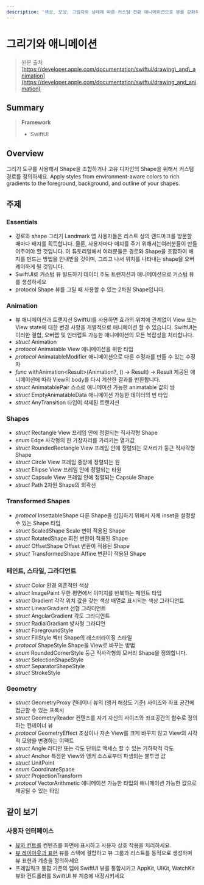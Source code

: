 ```yaml
---
description: '색상, 모양, 그림자와 상태에 따른 커스텀 전환 애니메이션으로 뷰를 강화하세요'
---
```


# 그리기와 애니메이션

> 원문 출처  
> [https://developer.apple.com/documentation/swiftui/drawing\_and\_animation](https://developer.apple.com/documentation/swiftui/drawing_and_animation)

## Summary

> **Framework**
>
> * SwiftUI

## Overview

그리기 도구를 사용해서 Shape을 조합하거나 고유 디자인의 Shape을 위해서 커스텀 경로를 정의하세요. Apply styles from environment-aware colors to rich gradients to the foreground, background, and outline of your shapes.

## 주제 <a id="topics"></a>

### Essentials

* 경로와 shape 그리기 Landmark 앱 사용자들은 리스트 상의 랜드마크를 방문할 때마다 배지를 획득합니다. 물론, 사용자마다 매지를 주기 위해서는여러분들이 만들어주어야 할 것입니다. 이 튜토리얼에서 여러분들은 경로와 Shape을 조합하여 배지를 만드는 방법을 안내받을 것이며, 그리고 나서 위치를 나타내는 shape을 오버레이하게 될 것입니다.
* SwiftUI로 커스텀 뷰 빌드하기 데이터 주도 트랜지션과 애니메이션으로 커스텀 뷰를 생성하세요
* protocol Shape 뷰를 그릴 때 사용할 수 있는 2차원 Shape입니다.

### Animation

* 뷰 애니메이션과 트랜지션 SwiftUI를 사용하면 효과의 위치에 관계없이 View 또는 View state에 대한 변경 사항을 개별적으로 애니메이션 할 수 있습니다. SwiftUI는 이러한 결합, 오버랩 및 인터럽트 가능한 애니메이션의 모든 복잡성을 처리합니다.
* _struct_ Animation
* _protocol_ Animatable View 애니메이션을 위한 타입
* _protocol_ AnimatableModifier 애니메이션으로 다른 수정자를 만들 수 있는 수정자
* _func_ withAnimation&lt;Result&gt;\(Animation?, \(\) -&gt; Result\) -&gt; Result 제공된 애니메이션에 따라 View의 body를 다시 계산한 결과를 반환합니다.
* _struct_ AnimatablePair 스스로 애니메이션 가능한 animatable 값의 쌍
* _struct_ EmptyAnimatableData 애니메이션 가능한 데이터의 빈 타입
* _struct_ AnyTransition 타입이 삭제된 트랜지션

### Shapes

* _struct_ Rectangle View 프레임 안에 정렬되는 직사각형 Shape
* _enum_ Edge 사각형의 한 가장자리를 가리키는 열거값
* _struct_ RoundedRectangle View 프레임 안에 정렬되는 모서리가 둥근 직사각형 Shape
* _struct_ Circle View 프레임 중앙에 정렬되는 원
* _struct_ Ellipse View 프레임 안에 정렬되는 타원
* _struct_ Capsule View 프레임 안에 정렬되는 Capsule Shape
* _struct_ Path 2차원 Shape의 외곽선

### Transformed Shapes

* _protocol_ InsettableShape 다른 Shape을 삽입하기 위해서 자체 inset을 설정할 수 있는 Shape 타입
* _struct_ ScaledShape Scale 변이 적용된 Shape
* _struct_ RotatedShape 회전 변환이 적용된 Shape
* _struct_ OffsetShape Offset 변환이 적용된 Shape
* _struct_ TransformedShape Affine 변환이 적용된 Shape

### 페인트, 스타일, 그라디언트 <a id="paints-styles-and-gradients"></a>

* _struct_ Color 환경 의존적인 색상
* _struct_ ImagePaint 무한 평면에서 이미지를 반복하는 페인트 타입
* _struct_ Gradient 각각 위치 값을 갖는 색상 배열로 표시되는 색상 그라디언트
* _struct_ LinearGradient 선형 그라디언트
* _struct_ AngularGradient 각도 그라디언트
* _struct_ RadialGradiant 방사형 그라디언
* _struct_ ForegroundStyle
* _struct_ FillStyle 벡터 Shape의 래스터라이징 스타일
* _protocol_ ShapeStyle Shape을 View로 바꾸는 방법
* _enum_ RoundedCornerStyle 둥근 직사각형의 모서리 Shape을 정의합니다.
* _struct_ SelectionShapeStyle
* _struct_ SeparatorShapeStyle
* _struct_ StrokeStyle

### Geometry

* _struct_ GeometryProxy 컨테이너 뷰의 \(앵커 해상도 기준\) 사이즈와 좌표 공간에 접근할 수 있는 프록시
* _struct_ GeometryReader 컨텐츠를 자기 자신의 사이즈와 좌표공간의 함수로 정의하는 컨테이너 뷰
* _protocol_ GeometryEffect 조상이나 자손 View를 크게 바꾸지 않고 View의 시각적 모양을 변경하는 이펙트
* _struct_ Angle 라디안 또는 각도 단위로 액세스 할 수 있는 기하학적 각도
* _struct_ Anchor 특정한 View와 앵커 소스로부터 파생되는 불투명 값
* _struct_ UnitPoint
* _enum_ CoordinateSpace
* _struct_ ProjectionTransform
* _protocol_ VectorArithmetic 애니메이션 가능한 타입의 애니메이션 가능한 값으로 제공될 수 있는 타입



## 같이 보기 <a id="see-also"></a>

### 사용자 인터페이스 <a id="user-interface"></a>

* [뷰와 컨트롤](views-and-controls.md) 컨텐츠를 화면에 표시하고 사용자 상호 작용을 처리하세요.
* [뷰 레이아웃과 표현](view-layout-and-presentation.md) 뷰를 스택에 결합하고 뷰 그룹과 리스트를 동적으로 생성하며 뷰 표현과 계층을 정의하세요
* 프레임워크 통합 기존의 앱에 SwiftUI 뷰를 통합시키고 AppKit, UIKit, WatchKit 뷰와 컨트롤러를 SwiftUI 뷰 계층에 내장시키세요



